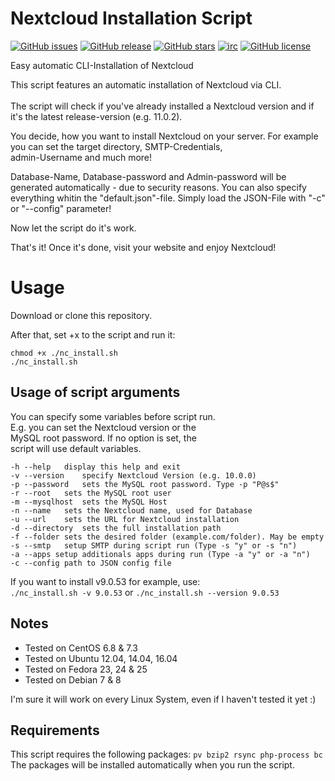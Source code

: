 # Nextcloud Installation Script

[![GitHub issues](https://img.shields.io/github/issues/PietsHost/nextcloud-Installation-Script.svg)](https://github.com/PietsHost/nextcloud-Installation-Script/issues)
[![GitHub release](https://img.shields.io/github/release/PietsHost/nextcloud-Installation-Script.svg)](https://github.com/PietsHost/nextcloud-Installation-Script/releases)
[![GitHub stars](https://img.shields.io/github/stars/PietsHost/Nextcloud-Installation-Script.svg)](https://github.com/PietsHost/Nextcloud-Installation-Script/stargazers)
[![irc](https://img.shields.io/badge/IRC-%23pietshost%20on%20freenode-orange.svg)](https://webchat.freenode.net/?channels=pietshost)
[![GitHub license](https://img.shields.io/badge/license-AGPL-blue.svg?colorB=898989)](https://raw.githubusercontent.com/PietsHost/Nextcloud-Installation-Script/master/LICENSE)

Easy automatic CLI-Installation of Nextcloud


This script features an automatic installation of Nextcloud via CLI.<br /><br />
The script will check if you've already installed a Nextcloud version and if it's the latest release-version (e.g. 11.0.2).<br />

You decide, how you want to install Nextcloud on your server. For example you can set the target directory, SMTP-Credentials,<br />
admin-Username and much more!

Database-Name, Database-password and Admin-password will be generated automatically - due to security reasons.
You can also specify everything whitin the "default.json"-file. Simply load the JSON-File with "-c" or "--config" parameter!

Now let the script do it's work.

That's it! Once it's done, visit your website and enjoy Nextcloud!

# Usage
Download or clone this repository.

After that, set +x to the script and run it:
```
chmod +x ./nc_install.sh
./nc_install.sh
```

## Usage of script arguments

 You can specify some variables before script run.<br />
 E.g. you can set the Nextcloud version or the <br />
 MySQL root password. If no option is set, the<br />
 script will use default variables.<br />

	-h --help	display this help and exit
	-v --version	specify Nextcloud Version (e.g. 10.0.0)
	-p --password	sets the MySQL root password. Type -p "P@s$"
	-r --root	sets the MySQL root user
	-m --mysqlhost	sets the MySQL Host
	-n --name	sets the Nextcloud name, used for Database
	-u --url	sets the URL for Nextcloud installation
	-d --directory	sets the full installation path
	-f --folder sets the desired folder (example.com/folder). May be empty
	-s --smtp	setup SMTP during script run (Type -s "y" or -s "n")
	-a --apps setup additionals apps during run (Type -a "y" or -a "n")
	-c --config	path to JSON config file

If you want to install v9.0.53 for example, use:<br />
`./nc_install.sh -v 9.0.53` or `./nc_install.sh --version 9.0.53`

## Notes
* Tested on CentOS 6.8 & 7.3
* Tested on Ubuntu 12.04, 14.04, 16.04
* Tested on Fedora 23, 24 & 25
* Tested on Debian 7 & 8

I'm sure it will work on every Linux System, even if I haven't tested it yet :)

## Requirements
This script requires the following packages: `pv bzip2 rsync php-process bc`<br />
The packages will be installed automatically when you run the script.
